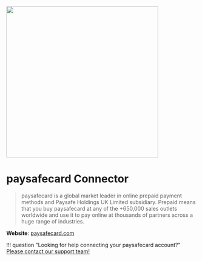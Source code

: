 <img src="https://static.openfintech.io/payment_providers/paysafecard/logo.svg?w=400" width="400px" >

# paysafecard  Connector

> paysafecard is a global market leader in online prepaid payment methods and Paysafe Holdings UK Limited subsidiary. Prepaid means that you buy paysafecard at any of the +650,000 sales outlets worldwide and use it to pay online at thousands of partners across a huge range of industries.

**Website**: [paysafecard.com](https://www.paysafecard.com/en-gb/)

!!! question "Looking for help connecting your paysafecard account?"
    [Please contact our support team!](mailto:support@paycore.io)
